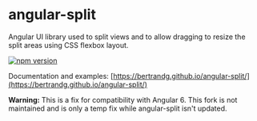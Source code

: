 # angular-split
Angular UI library used to split views and to allow dragging to resize the split areas using CSS flexbox layout.

[![npm version](https://badge.fury.io/js/angular-split.svg)](https://badge.fury.io/js/angular-split)

Documentation and examples:
[https://bertrandg.github.io/angular-split/](https://bertrandg.github.io/angular-split/)

**Warning:**
This is a fix for compatibility with Angular 6. This fork is not maintained and is only a temp fix while angular-split isn't updated.
